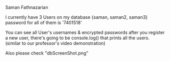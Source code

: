 Saman Fathnazarian

I currently have 3 Users on my database {saman, saman2, saman3}
password for all of them is '7401518'

You can see all User's usernames & encrypted passwords after you register a new user, there's going to be console.log() that prints all the users. (similar to our professor's video demonstration)

Also please check "dbScreenShot.png"
